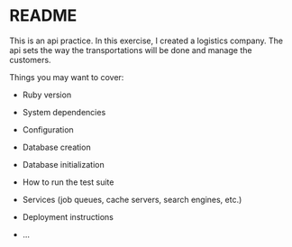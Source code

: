 # README

This is an api practice. In this exercise, I created a logistics company. The api sets the way the transportations will be done and manage the customers.

Things you may want to cover:

* Ruby version

* System dependencies

* Configuration

* Database creation

* Database initialization

* How to run the test suite

* Services (job queues, cache servers, search engines, etc.)

* Deployment instructions

* ...

